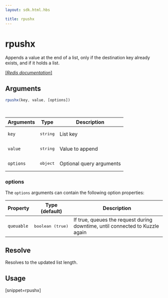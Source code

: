 ```yaml
---
layout: sdk.html.hbs

title: rpushx
---
```


# rpushx

Appends a value at the end of a list, only if the destination key already exists, and if it holds a list.

[[_Redis documentation_]](https://redis.io/commands/rpushx)

## Arguments

```js
rpushx(key, value, [options])
```

<br/>

| Arguments    | Type    | Description |
|--------------|---------|-------------|
| `key` | <pre>string</pre> | List key |
| `value` | <pre>string</pre> | Value to append |
| ``options`` | <pre>object</pre> | Optional query arguments |

### options

The `options` arguments can contain the following option properties:

| Property   | Type (default)   | Description                       |
| ---------- | ------- | --------------------------------- |
| `queuable` | <pre>boolean (true)</pre> | If true, queues the request during downtime, until connected to Kuzzle again |

## Resolve

Resolves to the updated list length.

## Usage

[snippet=rpushx]
